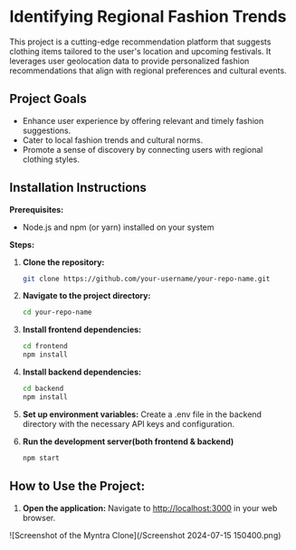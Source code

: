 # Identifying Regional Fashion Trends

This project is a cutting-edge recommendation platform that suggests clothing items tailored to the user's location and upcoming festivals. It leverages user geolocation data to provide personalized fashion recommendations that align with regional preferences and cultural events.

## Project Goals

- Enhance user experience by offering relevant and timely fashion suggestions.
- Cater to local fashion trends and cultural norms.
- Promote a sense of discovery by connecting users with regional clothing styles.

## Installation Instructions

**Prerequisites:**

- Node.js and npm (or yarn) installed on your system

**Steps:**

1. **Clone the repository:**

   ```bash
   git clone https://github.com/your-username/your-repo-name.git

2. **Navigate to the project directory:**

     ```bash
    cd your-repo-name

3. **Install frontend dependencies:**
   
     ```bash
    cd frontend
    npm install


4. **Install backend dependencies:**
   ```bash
   cd backend
   npm install

5. **Set up environment variables:**
   Create a .env file in the backend directory with the necessary API keys and configuration.

6. **Run the development server(both frontend & backend)**
   ```bash
   npm start

## How to Use the Project:

1. **Open the application:** Navigate to [http://localhost:3000](http://localhost:3000) in your web browser.

![Screenshot of the Myntra Clone](/Screenshot 2024-07-15 150400.png)

